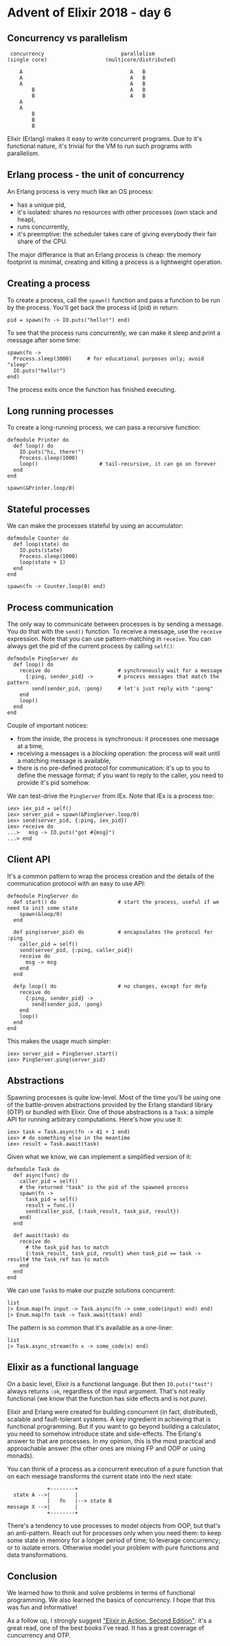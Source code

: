 # Advent of Elixir 2018 - day 6

## Concurrency vs parallelism

```
 concurrency                         parallelism
(single core)                   (multicore/distributed)

    A                                   A   B
    A                                   A   B
    A                                   A   B
        B                               A   B
        B                               A   B
    A
    A
        B
        B
        B
```

Elixir (Erlang) makes it easy to write concurrent programs. Due to it's functional nature, it's trivial for the VM to run such programs with parallelism.

## Erlang process - the unit of concurrency

An Erlang process is very much like an OS process:
- has a unique pid,
- it's isolated: shares no resources with other processes (own stack and heap),
- runs concurrently,
- it's preemptive: the scheduler takes care of giving everybody their fair share of the CPU.

The major differance is that an Erlang process is cheap: the memory footprint is minimal, creating and killing a process is a lightweight operation.

## Creating a process

To create a process, call the `spawn()` function and pass a function to be run by the process. You'll get back the process id (pid) in return:

```
pid = spawn(fn -> IO.puts("hello!") end)
```

To see that the process runs concurrently, we can make it sleep and print a message after some time:

```
spawn(fn ->
  Process.sleep(3000)     # for educational purposes only; avoid "sleep"
  IO.puts("hello!")
end)
```

The process exits once the function has finished executing.

## Long running processes

To create a long-running process, we can pass a recursive function:

```
defmodule Printer do
  def loop() do
    IO.puts("hi, there!")
    Process.sleep(1000)
    loop()                    # tail-recursive, it can go on forever
  end
end

spawn(&Printer.loop/0)
```

## Stateful processes

We can make the processes stateful by using an accumulator:

```
defmodule Counter do
  def loop(state) do
    IO.puts(state)
    Process.sleep(1000)
    loop(state + 1)
  end
end

spawn(fn -> Counter.loop(0) end)
```

## Process communication

The only way to communicate between processes is by sending a message. You do that with the `send()` function. To receive a message, use the `receive` expression. Note that you can use pattern-matching in `receive`. You can always get the pid of the current process by calling `self()`:

```
defmodule PingServer do
  def loop() do
    receive do                      # synchronously wait for a message
      {:ping, sender_pid} ->        # process messages that match the pattern
        send(sender_pid, :pong)     # let's just reply with ":pong"
    end
    loop()
  end
end
```

Couple of important notices:
- from the inside, the process is synchronous: it processes one message at a time,
- receiving a messages is a _blocking_ operation: the process will wait until a matching message is available,
- there is no pre-defined protocol for communication: it's up to you to define the message format; if you want to reply to the caller, you need to provide it's pid somehow.

We can test-drive the `PingServer` from IEx. Note that IEx is a process too:

```
iex> iex_pid = self()
iex> server_pid = spawn(&PingServer.loop/0)
iex> send(server_pid, {:ping, iex_pid})
iex> receive do
...>   msg -> IO.puts("got #{msg}")
...> end
```

## Client API

It's a common pattern to wrap the process creation and the details of the communication protocol with an easy to use API:

```
defmodule PingServer do
  def start() do                    # start the process, useful if we need to init some state
    spawn(&loop/0)
  end

  def ping(server_pid) do           # encapsulates the protocol for :ping
    caller_pid = self()
    send(server_pid, {:ping, caller_pid})
    receive do
      msg -> msg
    end
  end

  defp loop() do                    # no changes, except for defp
    receive do
      {:ping, sender_pid} ->
        send(sender_pid, :pong)
    end
    loop()
  end
end
```

This makes the usage much simpler:

```
iex> server_pid = PingServer.start()
iex> PingServer.ping(server_pid)
```

## Abstractions

Spawning processes is quite low-level. Most of the time you'll be using one of the battle-proven abstractions provided by the Erlang standard library (OTP) or bundled with Elixir. One of those abstractions is a `Task`: a simple API for running arbitrary computations. Here's how you use it:

```
iex> task = Task.async(fn -> 41 + 1 end)
iex> # do something else in the meantime
iex> result = Task.await(task)
```

Given what we know, we can implement a simplified version of it:

```
defmodule Task do
  def async(func) do
    caller_pid = self()
    # the returned "task" is the pid of the spawned process
    spawn(fn ->
      task_pid = self()
      result = func.()
      send(caller_pid, {:task_result, task_pid, result})
    end)
  end

  def await(task) do
    receive do
      # the task_pid has to match
      {:task_result, task_pid, result} when task_pid == task -> result# the task_ref has to match
    end
  end
end
```

We can use `Task`s to make our puzzle solutions concurrent:

```
list
|> Enum.map(fn input -> Task.async(fn -> some_code(input) end) end)
|> Enum.map(fn task -> Task.await(task) end)
```

The pattern is so common that it's available as a one-liner:

```
list
|> Task.async_stream(fn x -> some_code(x) end)
```

## Elixir as a functional language

On a basic level, Elixir is a functional language. But then `IO.puts("test")` always returns `:ok`, regardless of the input argument. That's not really functional (we know that the function has side effects and is not _pure_).

Elixir and Erlang were created for building concurrent (in fact, distributed), scalable and fault-tolerant systems. A key ingredient in achieving that is functional programming. But if you want to go beyond building a calculator, you need to somehow introduce state and side-effects. The Erlang's answer to that are processes. In my opinion, this is the most practical and approachable answer (the other ones are mixing FP and OOP or using monads).

You can think of a process as a concurrent execution of a pure function that on each message transforms the current state into the next state:

```
             +--------+
  state A -->|        |
             |   fn   |--> state B
message X -->|        |
             +--------+
```

There's a tendency to use processes to model objects from OOP, but that's an anti-pattern. Reach out for processes only when you need them: to keep some state in memory for a longer period of time; to leverage concurrency; or to isolate errors. Otherwise model your problem with pure functions and data transformations.

## Conclusion

We learned how to think and solve problems in terms of functional programming. We also learned the basics of concurrency. I hope that this was fun and informative!

As a follow up, I strongly suggest ["Elixir in Action, Second Edition"](https://www.manning.com/books/elixir-in-action-second-edition): it's a great read, one of the best books I've read. It has a great coverage of cuncurrency and OTP.
